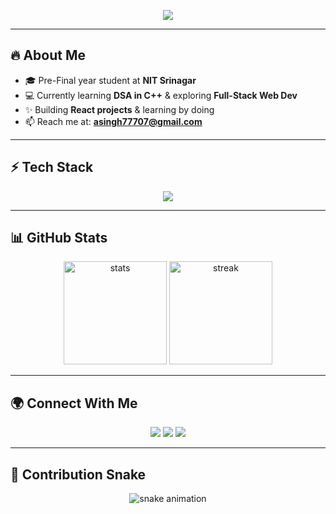 
<p align="center">
  <a href="https://github.com/akshat770">
    <img src="https://readme-typing-svg.herokuapp.com?size=28&duration=4000&color=F72CDA&center=true&vCenter=true&width=600&lines=Hey+👋,+I'm+Akshat+Singh;Web+Developer;NIT+Srinagar+Student+🎓" />
  </a>
</p>

---

## 🔥 About Me
- 🎓 Pre-Final year student at **NIT Srinagar**  
- 💻 Currently learning **DSA in C++** & exploring **Full-Stack Web Dev**  
- ✨ Building **React projects** & learning by doing  
- 📫 Reach me at: **asingh77707@gmail.com**  

---

## ⚡ Tech Stack
<p align="center">
  <img src="https://skillicons.dev/icons?i=cpp,python,html,css,js,react,nodejs,express,mongodb,mysql,git,github,vscode" />
</p>

---

## 📊 GitHub Stats
<p align="center">
  <img src="https://github-readme-stats.vercel.app/api?username=akshat770&show_icons=true&theme=radical" alt="stats" height="165"/>
  <img src="https://github-readme-streak-stats.herokuapp.com/?user=akshat770&theme=radical" alt="streak" height="165"/>
</p>

---

## 🌍 Connect With Me
<p align="center">
  <a href="https://linkedin.com/in/akshat-singh-226815278"><img src="https://img.shields.io/badge/LinkedIn-0077B5?logo=linkedin&logoColor=white" /></a>
  <a href="https://instagram.com/akshhxttt"><img src="https://img.shields.io/badge/Instagram-E4405F?logo=instagram&logoColor=white" /></a>
  <a href="mailto:asingh77707@gmail.com"><img src="https://img.shields.io/badge/Email-D14836?logo=gmail&logoColor=white" /></a>
</p>

---

## 🐍 Contribution Snake
<p align="center">
  <img src="https://raw.githubusercontent.com/akshat770/akshat770/output/github-contribution-grid-snake.svg" alt="snake animation"/>
</p>

